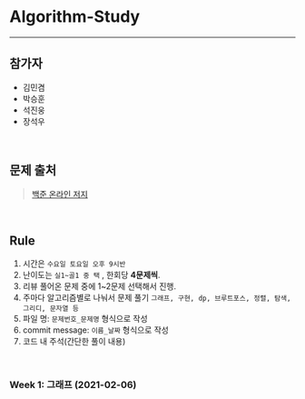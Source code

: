 # **Algorithm-Study**
---
## **참가자**
  - 김민겸
  - 박승훈
  - 석진웅
  - 장석우
  <br>

## **문제 출처**<br>
> [백준 온라인 저지](https://www.acmicpc.net/)
<br>

## Rule

1. 시간은 `수요일 토요일 오후 9시반`
2. 난이도는 `실1~골1 중 택` , 한회당 **4문제씩**.
3. 리뷰 풀어온 문제 중에 1~2문제 선택해서 진행.
4. 주마다 알고리즘별로 나눠서 문제 풀기 `그래프, 구현, dp, 브루트포스, 정렬, 탐색, 그리디, 문자열 등`
5. 파일 명: `문제번호_문제명` 형식으로 작성
6. commit message: `이름_날짜` 형식으로 작성
6. 코드 내 주석(간단한 풀이 내용)
<br>

### Week 1: 그래프 (2021-02-06)
